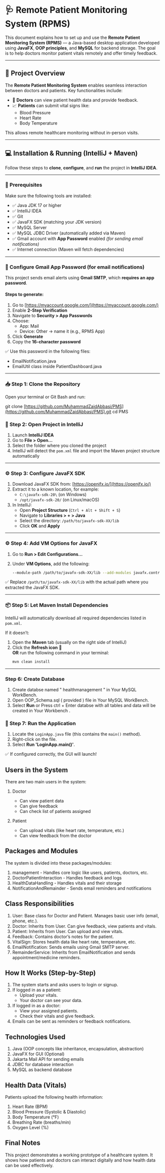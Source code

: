 # 🩺 Remote Patient Monitoring System (RPMS)

This document explains how to set up and use the **Remote Patient Monitoring System (RPMS)** — a Java-based desktop application developed using **JavaFX**, **OOP principles**, and **MySQL** for backend storage. The goal is to help doctors monitor patient vitals remotely and offer timely feedback.

---

## 📘 Project Overview

The **Remote Patient Monitoring System** enables seamless interaction between doctors and patients. Key functionalities include:

- 🩻 **Doctors** can view patient health data and provide feedback.
- 📈 **Patients** can submit vital signs like:
  - Blood Pressure
  - Heart Rate
  - Body Temperature

This allows remote healthcare monitoring without in-person visits.

---

## 💻 Installation & Running (IntelliJ + Maven)

Follow these steps to **clone**, **configure**, and **run** the project in **IntelliJ IDEA**.

---

### 🔧 Prerequisites

Make sure the following tools are installed:

- ✅ Java JDK 17 or higher  
- ✅ IntelliJ IDEA  
- ✅ Git  
- ✅ JavaFX SDK (matching your JDK version)  
- ✅ MySQL Server  
- ✅ MySQL JDBC Driver (automatically added via Maven)  
- ✅ Gmail account with **App Password** enabled *(for sending email notifications)*  
- ✅ Internet connection (Maven will fetch dependencies)

---

### 🔐 Configure Gmail App Password (for email notifications)

This project sends email alerts using **Gmail SMTP**, which **requires an app password**.

#### Steps to generate:

1. Go to [https://myaccount.google.com/](https://myaccount.google.com/)
2. Enable **2-Step Verification**
3. Navigate to **Security > App Passwords**
4. Choose:
   - App: Mail
   - Device: Other → name it (e.g., RPMS App)
5. Click **Generate**
6. Copy the **16-character password**

✅ Use this password in the following files:
- EmailNotification.java
- EmailUtil class inside PatientDashboard.java

---

### 📥 Step 1: Clone the Repository

Open your terminal or Git Bash and run:

git clone [https://github.com/MuhammadZaidAbbasi/PMS](https://github.com/MuhammadZaidAbbasi/PMS).git
cd PMS
### 🧰 Step 2: Open Project in IntelliJ

1. Launch **IntelliJ IDEA**
2. Go to **File > Open...**
3. Select the folder where you cloned the project
4. IntelliJ will detect the `pom.xml` file and import the Maven project structure automatically

---

### ⚙️ Step 3: Configure JavaFX SDK

1. Download JavaFX SDK from: [https://openjfx.io/](https://openjfx.io/)
2. Extract it to a known location, for example:
   - `C:\javafx-sdk-20\` (on Windows)
   - `/opt/javafx-sdk-20/` (on Linux/macOS)
3. In IntelliJ:
   - Open **Project Structure** (`Ctrl + Alt + Shift + S`)
   - Navigate to **Libraries > + > Java**
   - Select the directory: `/path/to/javafx-sdk-XX/lib`
   - Click **OK** and **Apply**

---

### ⚙️ Step 4: Add VM Options for JavaFX

1. Go to **Run > Edit Configurations...**
2. Under **VM Options**, add the following:

   ```bash
   --module-path /path/to/javafx-sdk-XX/lib --add-modules javafx.controls,javafx.fxml
✅ Replace `/path/to/javafx-sdk-XX/lib` with the actual path where you extracted the JavaFX SDK.

---

### 📦 Step 5: Let Maven Install Dependencies

IntelliJ will automatically download all required dependencies listed in `pom.xml`.

If it doesn’t:

1. Open the **Maven** tab (usually on the right side of IntelliJ)
2. Click the **Refresh icon** 🔄  
**OR** run the following command in your terminal:
    ```bash
    mvn clean install

---
###  Step 6: Create Database

1. Create databse named " healthmanagement " in Your MySQL WorkBench.
2. Open OOP_Schema.sql ( provided ) file in Your MySQL WorkBench.
3. Select **Run** or Press ctrl + Enter databse with all tables and data will be created in Your Workbench .


### 🏃 Step 7: Run the Application

1. Locate the `LoginApp.java` file (this contains the `main()` method).
2. Right-click on the file.
3. Select **Run 'LoginApp.main()'**.

✅ If configured correctly, the GUI will launch!

Users in the System
-------------------
There are two main users in the system:

1. Doctor
   - Can view patient data
   - Can give feedback
   - Can check list of patients assigned

2. Patient
   - Can upload vitals (like heart rate, temperature, etc.)
   - Can view feedback from the doctor

Packages and Modules
--------------------
The system is divided into these packages/modules:

1. management - Handles core logic like users, patients, doctors, etc.
2. DoctorPatientInteraction - Handles feedback and logs
3. HealthDataHandling - Handles vitals and their storage
4. NotificationAndRemainder - Sends email reminders and notifications

Class Responsibilities
----------------------
1. User: Base class for Doctor and Patient. Manages basic user info (email, phone, etc.).
2. Doctor: Inherits from User. Can give feedback, view patients and vitals.
3. Patient: Inherits from User. Can upload and view vitals.
4. Feedback: Contains doctor’s notes for the patient.
5. VitalSign: Stores health data like heart rate, temperature, etc.
6. EmailNotification: Sends emails using Gmail SMTP server.
7. RemainderService: Inherits from EmailNotification and sends appointment/medicine reminders.

How It Works (Step-by-Step)
---------------------------
1. The system starts and asks users to login or signup.
2. If logged in as a patient:
   - Upload your vitals.
   - Your doctor can see your data.
3. If logged in as a doctor:
   - View your assigned patients.
   - Check their vitals and give feedback.
4. Emails can be sent as reminders or feedback notifications.

Technologies Used
-----------------
1. Java (OOP concepts like inheritance, encapsulation, abstraction)
2. JavaFX for GUI (Optional)
3. Jakarta Mail API for sending emails
4. JDBC for database interaction
5. MySQL as backend database

Health Data (Vitals)
--------------------
Patients upload the following health information:

1. Heart Rate (BPM)
2. Blood Pressure (Systolic & Diastolic)
3. Body Temperature (°F)
4. Breathing Rate (breaths/min)
5. Oxygen Level (%)

Final Notes
-----------
This project demonstrates a working prototype of a healthcare system. It shows how patients and doctors can interact digitally and how health data can be used effectively.


